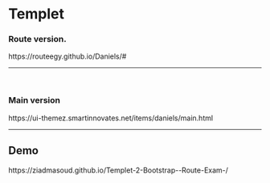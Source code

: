 <h1>Templet</h1>
<h3>Route version.</h3>
https://routeegy.github.io/Daniels/#
<br>
<hr>
<br>
<h3>Main version</h3>
https://ui-themez.smartinnovates.net/items/daniels/main.html
<br>
<hr>
<h2>Demo</h2>
https://ziadmasoud.github.io/Templet-2-Bootstrap--Route-Exam-/
